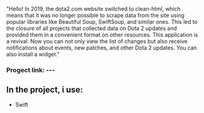 "Hello! In 2019, the dota2.com website switched to clean-html, which means that it was no longer possible to scrape data from the site using popular libraries like Beautiful Soup, SwiftSoup, and similar ones. This led to the closure of all projects that collected data on Dota 2 updates and provided them in a convenient format on other resources. This application is a revival. Now you can not only view the list of changes but also receive notifications about events, new patches, and other Dota 2 updates. You can also install a widget."

### **Progect link:** ---

## **In the project, i use:**
- Swift

